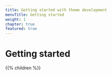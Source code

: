 ```yaml
---
title: Getting started with theme development
menuTitle: Getting started
weight: 1
chapter: true
featured: true
---
```


# Getting started

{{% children %}}
